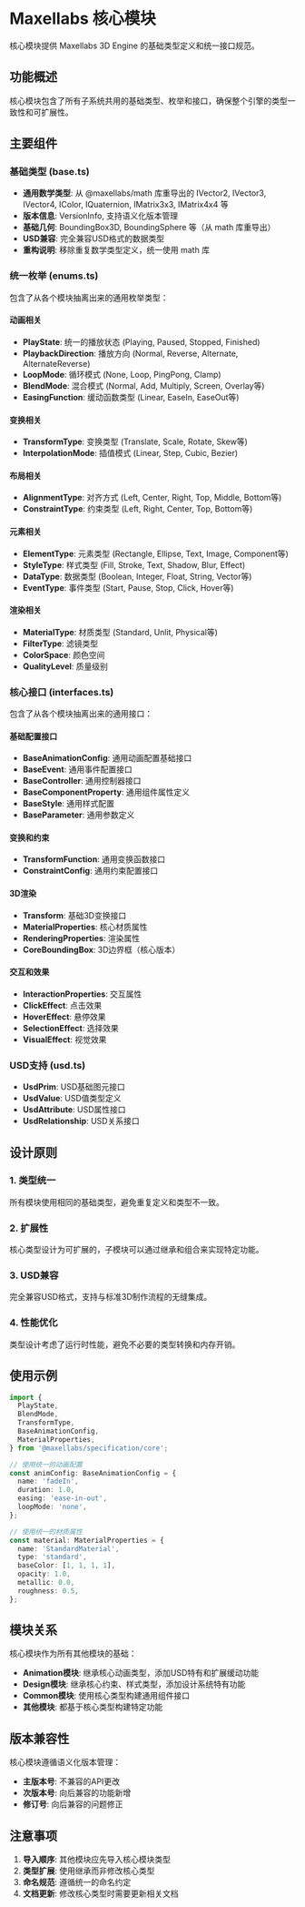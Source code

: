 # Maxellabs 核心模块

核心模块提供 Maxellabs 3D Engine 的基础类型定义和统一接口规范。

## 功能概述

核心模块包含了所有子系统共用的基础类型、枚举和接口，确保整个引擎的类型一致性和可扩展性。

## 主要组件

### 基础类型 (base.ts)

- **通用数学类型**: 从 @maxellabs/math 库重导出的 IVector2, IVector3, IVector4, IColor, IQuaternion, IMatrix3x3, IMatrix4x4 等
- **版本信息**: VersionInfo, 支持语义化版本管理
- **基础几何**: BoundingBox3D, BoundingSphere 等（从 math 库重导出）
- **USD兼容**: 完全兼容USD格式的数据类型
- **重构说明**: 移除重复数学类型定义，统一使用 math 库

### 统一枚举 (enums.ts)

包含了从各个模块抽离出来的通用枚举类型：

#### 动画相关

- **PlayState**: 统一的播放状态 (Playing, Paused, Stopped, Finished)
- **PlaybackDirection**: 播放方向 (Normal, Reverse, Alternate, AlternateReverse)
- **LoopMode**: 循环模式 (None, Loop, PingPong, Clamp)
- **BlendMode**: 混合模式 (Normal, Add, Multiply, Screen, Overlay等)
- **EasingFunction**: 缓动函数类型 (Linear, EaseIn, EaseOut等)

#### 变换相关

- **TransformType**: 变换类型 (Translate, Scale, Rotate, Skew等)
- **InterpolationMode**: 插值模式 (Linear, Step, Cubic, Bezier)

#### 布局相关

- **AlignmentType**: 对齐方式 (Left, Center, Right, Top, Middle, Bottom等)
- **ConstraintType**: 约束类型 (Left, Right, Center, Top, Bottom等)

#### 元素相关

- **ElementType**: 元素类型 (Rectangle, Ellipse, Text, Image, Component等)
- **StyleType**: 样式类型 (Fill, Stroke, Text, Shadow, Blur, Effect)
- **DataType**: 数据类型 (Boolean, Integer, Float, String, Vector等)
- **EventType**: 事件类型 (Start, Pause, Stop, Click, Hover等)

#### 渲染相关

- **MaterialType**: 材质类型 (Standard, Unlit, Physical等)
- **FilterType**: 滤镜类型
- **ColorSpace**: 颜色空间
- **QualityLevel**: 质量级别

### 核心接口 (interfaces.ts)

包含了从各个模块抽离出来的通用接口：

#### 基础配置接口

- **BaseAnimationConfig**: 通用动画配置基础接口
- **BaseEvent**: 通用事件配置接口
- **BaseController**: 通用控制器接口
- **BaseComponentProperty**: 通用组件属性定义
- **BaseStyle**: 通用样式配置
- **BaseParameter**: 通用参数定义

#### 变换和约束

- **TransformFunction**: 通用变换函数接口
- **ConstraintConfig**: 通用约束配置接口

#### 3D渲染

- **Transform**: 基础3D变换接口
- **MaterialProperties**: 核心材质属性
- **RenderingProperties**: 渲染属性
- **CoreBoundingBox**: 3D边界框（核心版本）

#### 交互和效果

- **InteractionProperties**: 交互属性
- **ClickEffect**: 点击效果
- **HoverEffect**: 悬停效果
- **SelectionEffect**: 选择效果
- **VisualEffect**: 视觉效果

### USD支持 (usd.ts)

- **UsdPrim**: USD基础图元接口
- **UsdValue**: USD值类型定义
- **UsdAttribute**: USD属性接口
- **UsdRelationship**: USD关系接口

## 设计原则

### 1. 类型统一

所有模块使用相同的基础类型，避免重复定义和类型不一致。

### 2. 扩展性

核心类型设计为可扩展的，子模块可以通过继承和组合来实现特定功能。

### 3. USD兼容

完全兼容USD格式，支持与标准3D制作流程的无缝集成。

### 4. 性能优化

类型设计考虑了运行时性能，避免不必要的类型转换和内存开销。

## 使用示例

```typescript
import {
  PlayState,
  BlendMode,
  TransformType,
  BaseAnimationConfig,
  MaterialProperties,
} from '@maxellabs/specification/core';

// 使用统一的动画配置
const animConfig: BaseAnimationConfig = {
  name: 'fadeIn',
  duration: 1.0,
  easing: 'ease-in-out',
  loopMode: 'none',
};

// 使用统一的材质属性
const material: MaterialProperties = {
  name: 'StandardMaterial',
  type: 'standard',
  baseColor: [1, 1, 1, 1],
  opacity: 1.0,
  metallic: 0.0,
  roughness: 0.5,
};
```

## 模块关系

核心模块作为所有其他模块的基础：

- **Animation模块**: 继承核心动画类型，添加USD特有和扩展缓动功能
- **Design模块**: 继承核心约束、样式类型，添加设计系统特有功能
- **Common模块**: 使用核心类型构建通用组件接口
- **其他模块**: 都基于核心类型构建特定功能

## 版本兼容性

核心模块遵循语义化版本管理：

- **主版本号**: 不兼容的API更改
- **次版本号**: 向后兼容的功能新增
- **修订号**: 向后兼容的问题修正

## 注意事项

1. **导入顺序**: 其他模块应先导入核心模块类型
2. **类型扩展**: 使用继承而非修改核心类型
3. **命名规范**: 遵循统一的命名约定
4. **文档更新**: 修改核心类型时需要更新相关文档
